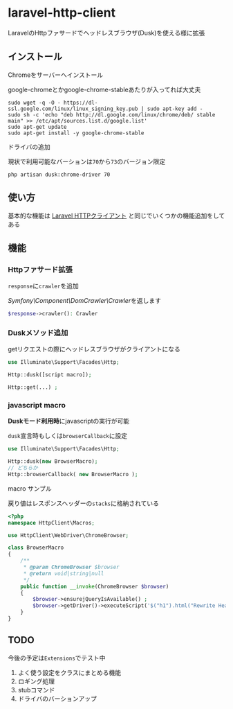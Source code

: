 # laravel-http-client

LaravelのHttpファサードでヘッドレスブラウザ(Dusk)を使える様に拡張

## インストール

Chromeをサーバーへインストール  

google-chromeとかgoogle-chrome-stableあたりが入ってれば大丈夫  

``` shell script
sudo wget -q -O - https://dl-ssl.google.com/linux/linux_signing_key.pub | sudo apt-key add -
sudo sh -c 'echo "deb http://dl.google.com/linux/chrome/deb/ stable main" >> /etc/apt/sources.list.d/google.list'
sudo apt-get update
sudo apt-get install -y google-chrome-stable
```

ドライバの追加

現状で利用可能なバーションは`70`から`73`のバージョン限定

``` shell script
php artisan dusk:chrome-driver 70
```

## 使い方

基本的な機能は [Laravel HTTPクライアント](https://readouble.com/laravel/8.x/ja/http-client.html) と同じでいくつかの機能追加をしてある

## 機能

### Httpファサード拡張

`response`に`crawler`を追加

*Symfony\Component\DomCrawler\Crawler*を返します

``` php
$response->crawler(): Crawler
```

### Duskメソッド追加

getリクエストの際にヘッドレスブラウザがクライアントになる  

``` php
use Illuminate\Support\Facades\Http;

Http::dusk([script macro]);

Http::get(...) ;
```

### javascript macro

**Duskモード利用時**にjavascriptの実行が可能

`dusk`宣言時もしくは`browserCallback`に設定

``` php
use Illuminate\Support\Facades\Http;

Http::dusk(new BrowserMacro);
// どちらか
Http::browserCallback( new BrowserMacro );
```

macro サンプル

戻り値はレスポンスヘッダーの`stacks`に格納されている

``` php
<?php
namespace HttpClient\Macros;

use HttpClient\WebDriver\ChromeBrowser;

class BrowserMacro
{
    /**
     * @param ChromeBrowser $browser
     * @return void|string|null
     */
    public function __invoke(ChromeBrowser $browser)
    {
        $browser->ensurejQueryIsAvailable() ;
        $browser->getDriver()->executeScript('$("h1").html("Rewrite Head")') ;
    }
}
```

## TODO

今後の予定は`Extensions`でテスト中

1. よく使う設定をクラスにまとめる機能
1. ロギング処理
1. stubコマンド
1. ドライバのバーションアップ
